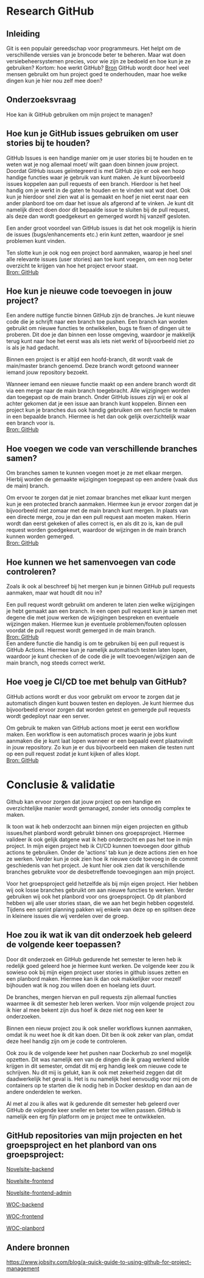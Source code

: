 # Research GitHub 

## Inleiding 
Git is een populair gereedschap voor programmeurs. 
Het helpt om de verschillende versies van je broncode beter te beheren. 
Maar wat doen versiebeheersystemen precies, voor wie zijn ze bedoeld en hoe kun je ze gebruiken? Kortom: hoe werkt GitHub? 
[Bron](https://techacademy.id.nl/blog/hoe-werkt-github/) 
GitHub wordt door heel veel mensen gebruikt om hun project goed te onderhouden, maar hoe welke dingen kun je hier nou zelf mee doen? 

## Onderzoeksvraag 
Hoe kan ik GitHub gebruiken om mijn project te managen? 

## Hoe kun je GitHub issues gebruiken om user stories bij te houden?
GitHub Issues is een handige manier om je user stories bij te houden en te weten wat je nog allemaal moet/ wilt gaan doen binnen jouw project. 
Doordat GitHub issues geïntegreerd is met GitHub zijn er ook een hoop handige functies waar je gebruik van kunt maken. 
Je kunt bijvoorbeeld issues koppelen aan pull requests of een branch. 
Hierdoor is het heel handig om je werkt in de gaten te houden en te vinden wat wat doet. 
Ook kun je hierdoor snel zien wat al is gemaakt en hoef je niet eerst naar een ander planbord toe om daar het issue als afgerond af te vinken. 
Je kunt dit namelijk direct doen door dit bepaalde issue te sluiten bij de pull request, als deze dan wordt goedgekeurt en gemerged wordt hij vanzelf gesloten.  

Een ander groot voordeel van GitHub issues is dat het ook mogelijk is hierin de issues (bugs/enhancements etc.) erin kunt zetten, waardoor je snel problemen kunt vinden. 

Ten slotte kun je ook nog een project bord aanmaken, waarop je heel snel alle relevante issues (user stories) aan toe kunt voegen, 
om een nog beter overzicht te krijgen van hoe het project ervoor staat.    
[Bron: GitHub](https://docs.github.com/en/issues/tracking-your-work-with-issues/about-issues) 

## Hoe kun je nieuwe code toevoegen in jouw project? 
Een andere nuttige functie binnen GitHub zijn de branches.
Je kunt nieuwe code die je schrijft naar een branch toe pushen.
Een branch kan worden gebruikt om nieuwe functies te ontwikkelen, bugs te fixen of dingen uit te proberen. 
Dit doe je dan binnen een losse omgeving, waardoor je makkelijk terug kunt naar hoe het eerst was als iets niet werkt of bijvoorbeeld niet zo is als je had gedacht.   

Binnen een project is er altijd een hoofd-branch, dit wordt vaak de main/master branch genoemd. 
Deze branch wordt getoond wanneer iemand jouw repository bezoekt.  

Wanneer iemand een nieuwe functie maakt op een andere branch wordt dit via een merge naar de main branch toegebracht. 
Alle wijzigingen worden dan toegepast op de main branch. 
Onder GitHub issues zijn wij er ook al achter gekomen dat je een issue aan branch kunt koppelen. 
Binnen een project kun je branches dus ook handig gebruiken om een functie te maken in een bepaalde branch. 
Hiermee is het dan ook gelijk overzichtelijk waar een branch voor is.    
[Bron: GitHub](https://docs.github.com/en/pull-requests/collaborating-with-pull-requests/proposing-changes-to-your-work-with-pull-requests/about-branches) 

## Hoe voegen we code van verschillende branches samen?
Om branches samen te kunnen voegen moet je ze met elkaar mergen. 
Hierbij worden de gemaakte wijzigingen toegepast op een andere (vaak dus de main) branch.  

Om ervoor te zorgen dat je niet zomaar branches met elkaar kunt mergen kun je een protected branch aanmaken. 
Hiermee kun je ervoor zorgen dat je bijvoorbeeld niet zomaar met de main branch kunt mergen. 
In plaats van een directe merge, zou je dan een pull request aan moeten maken. 
Hierin wordt dan eerst gekeken of alles correct is, en als dit zo is, kan de pull request worden goedgekeurt, 
waardoor de wijzingen in de main branch kunnen worden gemerged.  
[Bron: GitHub](https://docs.github.com/en/repositories/configuring-branches-and-merges-in-your-repository/configuring-pull-request-merges/about-merge-methods-on-github) 

## Hoe kunnen we het samenvoegen van code controleren? 
Zoals ik ook al beschreef bij het mergen kun je binnen GitHub pull requests aanmaken, maar wat houdt dit nou in?  

Een pull request wordt gebruikt om anderen te laten zien welke wijzigingen je hebt gemaakt aan een branch. 
In een open pull request kun je samen met degene die met jouw werken de wijzigingen bespreken en eventuele wijzingen maken. 
Hiermee kun je eventuele problemen/fouten oplossen voordat de pull request wordt gemerged in de main branch.   
[Bron: GitHub](https://docs.github.com/en/pull-requests/collaborating-with-pull-requests/proposing-changes-to-your-work-with-pull-requests/about-pull-requests)  
Een andere functie die handig is om te gebruiken bij een pull request is GitHub Actions. 
Hiermee kun je namelijk automatisch testen laten lopen, waardoor je kunt checken of de code die je wilt toevoegen/wijzigen aan de main branch, nog steeds correct werkt. 

## Hoe voeg je CI/CD toe met behulp van GitHub?
GitHub actions wordt er dus voor gebruikt om ervoor te zorgen dat je automatisch dingen kunt bouwen testen en deployen. 
Je kunt hiermee dus bijvoorbeeld ervoor zorgen dat worden getest en gemergde pull requests wordt gedeployt naar een server.  

Om gebruik te maken van GitHub actions moet je eerst een workflow maken. 
Een workflow is een automatisch proces waarin je jobs kunt aanmaken die je kunt laat lopen wanneer er een bepaald event plaatsvindt in jouw repository. 
Zo kun je er dus bijvoorbeeld een maken die testen runt op een pull request zodat je kunt kijken of alles klopt.  
[Bron: GitHub](https://docs.github.com/en/actions ) 

# Conclusie & validatie
Github kan ervoor zorgen dat jouw project op een handige en overzichtelijke manier wordt gemanaged, zonder iets onnodig complex te maken.

Ik toon wat ik heb onderzocht aan binnen mijn eigen projecten en github issues/het planbord wordt gebruikt binnen ons groepsproject.
Hiermee valideer ik ook gelijk datgene wat ik heb onderzocht en pas het toe in mijn project.
In mijn eigen project heb ik CI/CD kunnen toevoegen door github actions te gebruiken.
Onder de 'actions' tab kun je deze actions zien en hoe ze werken.
Verder kun je ook zien hoe ik nieuwe code toevoeg in de commit geschiedenis van het project.
Je kunt hier ook zien dat ik verschillende branches gebruikte voor de desbetreffende toevoegingen aan mijn project.

Voor het groepsproject geld hetzelfde als bij mijn eigen project.
Hier hebben wij ook losse branches gebruikt om aan nieuwe functies te werken.
Verder gebruiken wij ook het planbord voor ons groepsproject.
Op dit planbord hebben wij alle user stories staan, die we aan het begin hebben opgesteld.
Tijdens een sprint planning pakken wij enkele van deze op en splitsen deze in kleinere issues die wij verdelen over de groep.

## Hoe zou ik wat ik van dit onderzoek heb geleerd de volgende keer toepassen?
Door dit onderzoek en GitHub gedurende het semester te leren heb ik redelijk goed geleerd hoe je hiermee kunt werken.
De volgende keer zou ik sowieso ook bij mijn eigen project user stories in github issues zetten en een planbord maken.
Hiermee kan ik dan ook makkelijker voor mezelf bijhouden wat ik nog zou willen doen en hoelang iets duurt.

De branches, mergen hiervan en pull requests zijn allemaal functies waarmee ik dit semester heb leren werken.
Voor mijn volgende project zou ik hier al mee bekent zijn dus hoef ik deze niet nog een keer te onderzoeken.

Binnen een nieuw project zou ik ook sneller workflows kunnen aanmaken, omdat ik nu weet hoe ik dit kan doen.
Dit ben ik ook zeker van plan, omdat deze heel handig zijn om je code te controleren.

Ook zou ik de volgende keer het pushen naar Dockerhub zo snel mogelijk opzetten.
Dit was namelijk een van de dingen die ik graag werkend wilde krijgen in dit semester, omdat dit mij erg handig leek om nieuwe code te schrijven.
Nu dit mij is gelukt, kan ik ook met zekerheid zeggen dat dit daadwerkelijk het geval is.
Het is nu namelijk heel eenvoudig voor mij om de containers op te starten die ik nodig heb in Docker desktop en dan aan de andere onderdelen te werken.

Al met al zou ik alles wat ik gedurende dit semester heb geleerd over GitHub de volgende keer sneller en beter toe willen passen.
GitHub is namelijk een erg fijn platform om je project mee te ontwikkelen.

## GitHub repositories van mijn projecten en het groepsproject en het planbord van ons groepsproject:

[Novelsite-backend](https://github.com/KevinvdHoogenhof/novelsite-backend)

[Novelsite-frontend](https://github.com/KevinvdHoogenhof/novelsite-frontend)

[Novelsite-frontend-admin](https://github.com/KevinvdHoogenhof/novelsite-frontend-admin)

[WOC-backend](https://github.com/kerimcanguney/WOC-Back-End)

[WOC-frontend](https://github.com/kerimcanguney/WOC-Front-End)

[WOC-planbord](https://github.com/users/kerimcanguney/projects/1)

## Andere bronnen   
https://www.jobsity.com/blog/a-quick-guide-to-using-github-for-project-management  
